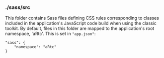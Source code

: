 ### ./sass/src

This folder contains Sass files defining CSS rules corresponding to classes
included in the application's JavaScript code build when using the classic toolkit.
By default, files in this folder are mapped to the application's root namespace, 'aRtc'.
This is set in `"app.json"`:

    "sass": {
        "namespace": "aRtc"
    }